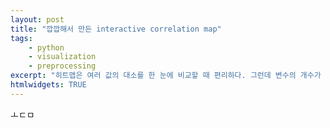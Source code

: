 ```yaml
---
layout: post
title: "깝깝해서 만든 interactive correlation map"
tags:
    - python
    - visualization
    - preprocessing
excerpt: "히트맵은 여러 값의 대소를 한 눈에 비교할 때 편리하다. 그런데 변수의 개수가 많아지면 그렇게 편리하지만은 않다. 깝깝해서 seaborn을 포기하고 plotly로 interactive heatmap을 만들어봤다"
htmlwidgets: TRUE
---
```


ㅗㄷㅁ